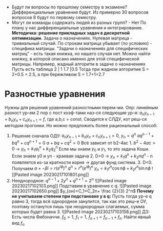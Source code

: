 - Будут ли вопросы по прошлому семестру в экзамене? Дифференциальные уравнения будут. Из примерно 30 вопросов вопросов 8 будут по первому семестру.
- Могут ли команды содержать людей из разных групп? - Нет
По плану у нас дифференциальные уравнения и интегрирование.
**Методичка: решение прикладных задач в дискретной оптимизации.**
Задача о назначениях. Нулевая матрица - тривиальный случай. По строкам матрица убывает (по условию) - специфика матрицы. "Задачи о назначениях для специфических матриц" - есть такая книжка, но нашего случая нет. Можно найти книжку, в которой описано именно для этой специфической матрицы. Например, жадный алгоритм в задаче о назначениях
Пусть есть таблица 
2 | 1
1.7 |0.5
Тогда при жадном алгоритме S = 2+0.5 = 2.5, а при бережливом S = 1.7+1=2.7
# Разностные уравнения
Нужны для решения уравнений разностными перем-ми.
Опр: линейным разност ур-ем 2 пор с пост коэф-тами наз-ся следующие ур-я:
$a_ny_{n-1}+b_ny_{n}+c_ny_{n+1}=f$, где a,b,c = const. Сводится к СЛДУ, кот реш-ся методом прогонки. Но можно предложить более рациональный способ:
1. Решение сначала ОДУ: $a_ny_{n-1}+b_ny_{n}+c_ny_{n+1}=0$, $y_n=q^n$
	$aq^{n-1}+bq^{n}+cq^{n+1}=0$
	$a+bq+cq^{2}=0$
	Всё зависит от b2-4ac
		1. $b^2-4ac>0$ -> $y_n=k_1q^n_1+k_2q^n_2$ Если мы знаем $y_0$ и $y_1$, то это задача Коши. Если знаем y0 и yn - краевая задача
		2. D=0 -> $y_n=k_1q^n+k_2nq^n$ - n появляется из-за кратности корня -> другая фунд система.
		3. D<0. Получаем $\alpha +- \beta i = r(e^{i\phi})^n$
		$q^n=r^n(e^{i \phi})^n$
		$y_n=k_1r^n \cos n \phi + k_2 r^n \sin n \phi$
![[Pasted image 20230217101801.png]]
2. Неоднородное: $q^{n-1}+2y^{n}+q^{n+1}=2^n$
![[Pasted image 20230217102103.png]]
Подставим в уравнение с q. 
![[Pasted image 20230217102650.png]]
$y_{он}=C_1+C_2n+ \frac {2}{3} 2^n$
**Почему не учитываем степени при подстановке y в q:**
Пусть тогда ур-е q равно 3, тогда всё однородное занулится, так как это реш-е ОУ, поэтому останутся лишь три неоднородных слагаемых, сумма которых будет равна 3.
![[Pasted image 20230217103158.png]]
ДЗ: Есть числа Фибоначчи. $f_0=1$, $f_1=1$, $f_{n+1}=f_{n-1}+f_n$. Найти явный вид $f_n$